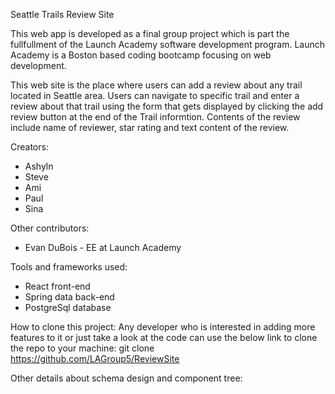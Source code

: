 Seattle Trails Review Site

This web app is developed as a final group project which is part the fullfullment of the Launch Academy software development program. Launch Academy is a Boston based coding bootcamp focusing on web development.  

This web site is the place where users can add a review about any trail located in Seattle area. Users can navigate to specific trail and enter a review about that trail using the form that gets displayed by clicking the add review button at the end of the Trail informtion. Contents of the review include name of reviewer, star rating and text content of the review. 

Creators:
- Ashyln
- Steve
- Ami
- Paul
- Sina

Other contributors:
- Evan DuBois - EE at Launch Academy

Tools and frameworks used:
- React front-end
- Spring data back-end
- PostgreSql database


How to clone this project:
Any developer who is interested in adding more features to it or just take a look at the code can use the below link to clone the repo to your machine:
git clone https://github.com/LAGroup5/ReviewSite 

Other details about schema design and component tree:

   
